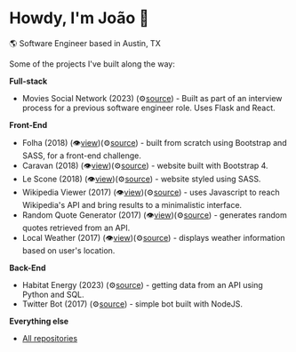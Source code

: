 # Howdy, I'm João 👋
🌎 Software Engineer based in Austin, TX


Some of the projects I've built along the way:

**Full-stack**
* Movies Social Network (2023) (⚙️[source](https://github.com/jvitorfernandes/Movies-Network)) - Built as part of an interview process for a previous software engineer role. Uses Flask and React.

**Front-End**
* Folha (2018) (👁️[view](https://jvitorfernandes.github.io/front-end-test/))(⚙️[source](https://github.com/jvitorfernandes/front-end-test)) - built from scratch using Bootstrap and SASS, for a front-end challenge.
* Caravan (2018) (👁️[view](https://jvitorfernandes.github.io/Caravan/))(⚙️[source](https://github.com/jvitorfernandes/Caravan)) - website built with Bootstrap 4.
* Le Scone (2018) (👁️[view](https://jvitorfernandes.github.io/Le-Scone/))(⚙️[source](https://github.com/jvitorfernandes/Le-Scone)) - website styled using SASS.
* Wikipedia Viewer (2017) (👁️[view](https://jvitorfernandes.github.io/freeCodeCampProjects/wikipediaViewer/index.html?#))(⚙️[source](https://github.com/jvitorfernandes/freeCodeCampProjects)) - uses Javascript to reach Wikipedia's API and bring results to a minimalistic interface.
* Random Quote Generator (2017) (👁️[view](https://jvitorfernandes.github.io/freeCodeCampProjects/randomQuoteMachine/index.html))(⚙️[source](https://github.com/jvitorfernandes/freeCodeCampProjects)) - generates random quotes retrieved from an API.
* Local Weather (2017) (👁️[view](https://jvitorfernandes.github.io/freeCodeCampProjects/localWeather/index.html))(⚙️[source](https://github.com/jvitorfernandes/freeCodeCampProjects)) - displays weather information based on user's location.

**Back-End**
* Habitat Energy (2023) (⚙️[source](https://github.com/jvitorfernandes/habitat-backend)) - getting data from an API using Python and SQL.
* Twitter Bot (2017) (⚙️[source](https://github.com/jvitorfernandes/twitterBot)) - simple bot built with NodeJS.

**Everything else**
* [All repositories](https://github.com/jvitorfernandes?tab=repositories)
<!--
**jvitorfernandes/jvitorfernandes** is a ✨ _special_ ✨ repository because its `README.md` (this file) appears on your GitHub profile.

Here are some ideas to get you started:

- 🔭 I’m currently working on ...
- 🌱 I’m currently learning ...
- 👯 I’m looking to collaborate on ...
- 🤔 I’m looking for help with ...
- 💬 Ask me about ...
- 📫 How to reach me: ...
- 😄 Pronouns: ...
- ⚡ Fun fact: ...
-->
